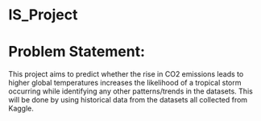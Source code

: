 # IS_Project

# Problem Statement:
This project aims to predict whether the rise in CO2 emissions leads to higher global temperatures increases the likelihood of a tropical storm occurring while identifying any other patterns/trends in the datasets. This will be done by using historical data from the datasets all collected from Kaggle. 

